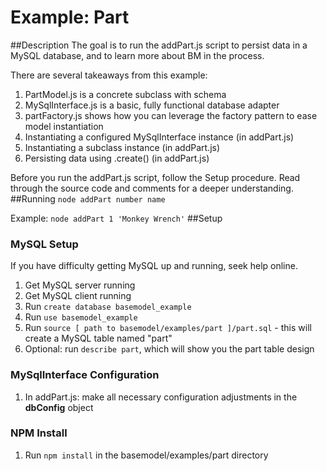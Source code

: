 # Example: Part
##Description
The goal is to run the addPart.js script to persist data in a MySQL database, and to learn more about BM in the process.  
  
There are several takeaways from this example:  
1. PartModel.js is a concrete subclass with schema  
2. MySqlInterface.js is a basic, fully functional database adapter  
3. partFactory.js shows how you can leverage the factory pattern to ease model instantiation  
4. Instantiating a configured MySqlInterface instance (in addPart.js)  
5. Instantiating a subclass instance (in addPart.js)  
6. Persisting data using .create() (in addPart.js)  
  
Before you run the addPart.js script, follow the Setup procedure. Read through the source code and comments for a deeper understanding.
##Running
`node addPart number name`  
  
Example: `node addPart 1 'Monkey Wrench'`
##Setup
### MySQL Setup
If you have difficulty getting MySQL up and running, seek help online.  
1. Get MySQL server running  
2. Get MySQL client running  
3. Run `create database basemodel_example`  
4. Run `use basemodel_example`  
5. Run `source [ path to basemodel/examples/part ]/part.sql` - this will create a MySQL table named "part"  
6. Optional: run `describe part`, which will show you the part table design
### MySqlInterface Configuration
1. In addPart.js: make all necessary configuration adjustments in the **dbConfig** object
  
### NPM Install
1. Run `npm install` in the basemodel/examples/part directory
